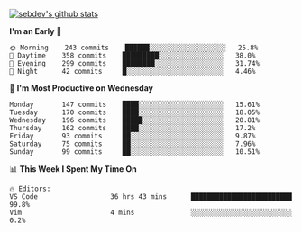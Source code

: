 [![sebdev's github stats](https://github-readme-stats.vercel.app/api?username=sebdeveloper6952&theme=vue-dark)](https://github.com/anuraghazra/github-readme-stats)
<!--START_SECTION:waka-->
**I'm an Early 🐤** 

```text
🌞 Morning    243 commits    ██████░░░░░░░░░░░░░░░░░░░   25.8% 
🌆 Daytime    358 commits    █████████░░░░░░░░░░░░░░░░   38.0% 
🌃 Evening    299 commits    ████████░░░░░░░░░░░░░░░░░   31.74% 
🌙 Night      42 commits     █░░░░░░░░░░░░░░░░░░░░░░░░   4.46%

```
📅 **I'm Most Productive on Wednesday** 

```text
Monday       147 commits    ████░░░░░░░░░░░░░░░░░░░░░   15.61% 
Tuesday      170 commits    ████░░░░░░░░░░░░░░░░░░░░░   18.05% 
Wednesday    196 commits    █████░░░░░░░░░░░░░░░░░░░░   20.81% 
Thursday     162 commits    ████░░░░░░░░░░░░░░░░░░░░░   17.2% 
Friday       93 commits     ██░░░░░░░░░░░░░░░░░░░░░░░   9.87% 
Saturday     75 commits     ██░░░░░░░░░░░░░░░░░░░░░░░   7.96% 
Sunday       99 commits     ██░░░░░░░░░░░░░░░░░░░░░░░   10.51%

```


📊 **This Week I Spent My Time On** 

```text
🔥 Editors: 
VS Code                  36 hrs 43 mins      █████████████████████████   99.8% 
Vim                      4 mins              ░░░░░░░░░░░░░░░░░░░░░░░░░   0.2%

```


<!--END_SECTION:waka-->
